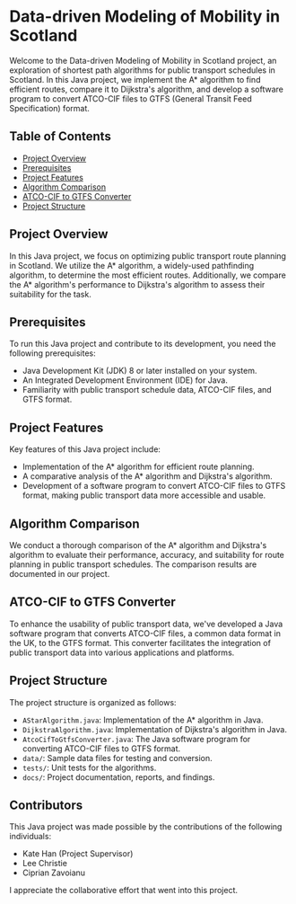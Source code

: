 # Data-driven Modeling of Mobility in Scotland

Welcome to the Data-driven Modeling of Mobility in Scotland project, an exploration of shortest path algorithms for public transport schedules in Scotland. In this Java project, we implement the A* algorithm to find efficient routes, compare it to Dijkstra's algorithm, and develop a software program to convert ATCO-CIF files to GTFS (General Transit Feed Specification) format.

## Table of Contents

- [Project Overview](#project-overview)
- [Prerequisites](#prerequisites)
- [Project Features](#project-features)
- [Algorithm Comparison](#algorithm-comparison)
- [ATCO-CIF to GTFS Converter](#atco-cif-to-gtfs-converter)
- [Project Structure](#project-structure)

## Project Overview

In this Java project, we focus on optimizing public transport route planning in Scotland. We utilize the A* algorithm, a widely-used pathfinding algorithm, to determine the most efficient routes. Additionally, we compare the A* algorithm's performance to Dijkstra's algorithm to assess their suitability for the task.

## Prerequisites

To run this Java project and contribute to its development, you need the following prerequisites:

- Java Development Kit (JDK) 8 or later installed on your system.
- An Integrated Development Environment (IDE) for Java.
- Familiarity with public transport schedule data, ATCO-CIF files, and GTFS format.

## Project Features

Key features of this Java project include:

- Implementation of the A* algorithm for efficient route planning.
- A comparative analysis of the A* algorithm and Dijkstra's algorithm.
- Development of a software program to convert ATCO-CIF files to GTFS format, making public transport data more accessible and usable.

## Algorithm Comparison

We conduct a thorough comparison of the A* algorithm and Dijkstra's algorithm to evaluate their performance, accuracy, and suitability for route planning in public transport schedules. The comparison results are documented in our project.

## ATCO-CIF to GTFS Converter

To enhance the usability of public transport data, we've developed a Java software program that converts ATCO-CIF files, a common data format in the UK, to the GTFS format. This converter facilitates the integration of public transport data into various applications and platforms.

## Project Structure

The project structure is organized as follows:

- `AStarAlgorithm.java`: Implementation of the A* algorithm in Java.
- `DijkstraAlgorithm.java`: Implementation of Dijkstra's algorithm in Java.
- `AtcoCifToGtfsConverter.java`: The Java software program for converting ATCO-CIF files to GTFS format.
- `data/`: Sample data files for testing and conversion.
- `tests/`: Unit tests for the algorithms.
- `docs/`: Project documentation, reports, and findings.

## Contributors

This Java project was made possible by the contributions of the following individuals:

- Kate Han (Project Supervisor)
- Lee Christie
- Ciprian Zavoianu

I appreciate the collaborative effort that went into this project.

